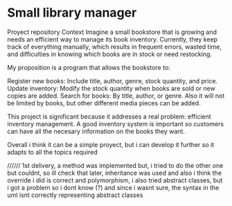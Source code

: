 # Small library manager
Proyect repository
Context
Imagine a small bookstore that is growing and needs an efficient way to manage its book inventory. Currently, they keep track of everything manually, which results in frequent errors, wasted time, and difficulties in knowing which books are in stock or need restocking. 

My proposition is a program that allows the bookstore to:

Register new books: Include title, author, genre, stock quantity, and price.
Update inventory: Modify the stock quantity when books are sold or new copies are added.
Search for books: By title, author, or genre.
Also it will not be limited by books, but other different media pieces can be added.

This project is significant because it addresses a real problem: efficient inventory management. A good inventory system is important so customers can have all the necesary information on the books they want.

Overall i think it can be a simple proyect, but i can develop it further so it adapts to all the topics required



//////
1st delivery, a method was implemented but, i tried to do the other one but couldnt, so ill check that later, inheritance was used and also i think the override i did is correct and polymorphism, i also tried abstract classes, but i got a problem so i dont know (?) and since i wasnt sure, the syntax in the uml isnt correctly representing abstract classes
